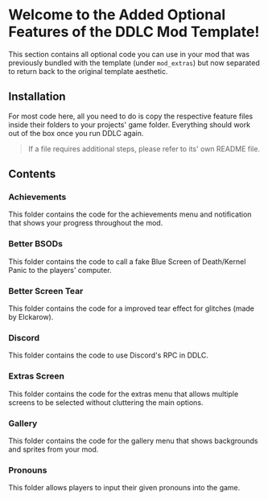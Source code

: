 # Welcome to the Added Optional Features of the DDLC Mod Template!

This section contains all optional code you can use in your mod that was previously bundled with the template (under `mod_extras`) but now separated to return back to the original template aesthetic. 

## Installation
For most code here, all you need to do is copy the respective feature files inside their folders to your projects' game folder. Everything should work out of the box once you run DDLC again.
> If a file requires additional steps, please refer to its' own README file.

## Contents

### Achievements
This folder contains the code for the achievements menu and notification that shows your progress throughout the mod.

### Better BSODs
This folder contains the code to call a fake Blue Screen of Death/Kernel Panic to the players' computer.

### Better Screen Tear
This folder contains the code for a improved tear effect for glitches (made by Elckarow).

### Discord
This folder contains the code to use Discord's RPC in DDLC.

### Extras Screen

This folder contains the code for the extras menu that allows multiple screens to be selected without cluttering the main options.

### Gallery

This folder contains the code for the gallery menu that shows backgrounds and sprites from your mod.

### Pronouns

This folder allows players to input their given pronouns into the game.
